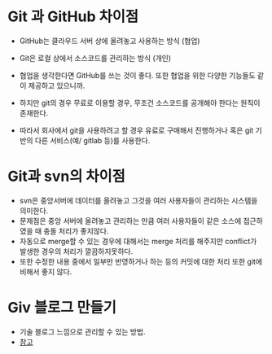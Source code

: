 # Git 과 GitHub 차이점
- GitHub는 클라우드 서버 상에 올려놓고 사용하는 방식 (협업)
- Git은  로컬 상에서 소스코드를 관리하는 방식 (개인)

- 협업을 생각한다면 GitHub를 쓰는 것이 좋다. 또한 협업을 위한 다양한 기능들도 같이 제공하고 있으니까.
- 하지만 git의 경우 무료로 이용할 경우, 무조건 소스코드를 공개해야 한다는 원칙이 존재한다. 
- 따라서 회사에서 git을 사용하려고 할 경우 유료로 구매해서 진행하거나 혹은 git 기반의 다른 서비스(예/ gitlab 등)를 사용한다. 


# Git과 svn의 차이점 
- svn은 중앙서버에 데이터를 올려놓고 그것을 여러 사용자들이 관리하는 시스템을 의미한다. 
- 문제점은 중앙 서버에 올려놓고 관리하는 만큼 여러 사용자들이 같은 소스에 접근하였을 때 충돌 처리가 좋지않다. 
- 자동으로 merge할 수 있는 경우에 대해서는 merge 처리를 해주지만 conflict가 발생한 경우의 처리가 깔끔하지못하다.
- 또한 수정한 내용 중에서 일부만 반영하거나 하는 등의 커밋에 대한 처리 또한 git에 비해서 좋지 않다. 

# Giv 블로그 만들기 
- 기술 블로그 느낌으로 관리할 수 있는 방법. 
- [참고](https://velog.io/@zawook/Github-%EB%B8%94%EB%A1%9C%EA%B7%B8-%EB%A7%8C%EB%93%A4%EA%B8%B0-1)
